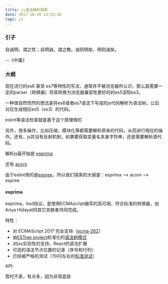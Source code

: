 ```yaml
---
title: js语法解析探索
date: 2017-10-29 13:53:10
tags: js
---
```

### 引子

自诚明，谓之性；自明诚，谓之教。诚则明矣，明则诚矣。

--《中庸》

### 大纲

现在流行的es6 甚至 es7等特性的写法，通常并不被浏览器所认识，那么就需要一定的parser（转换器）将其转换为浏览器兼容性更好的的es5深知es3。

一种很自然而然的想法是将es6或者es7语法下写成的js代码解析为语法树，让后对应生成相应es5（es3）的代码。

eslint等语法检查就是基于这个原理做的

另外，很多操作，比如压缩，模块化等都需要解析原来的代码，从而进行相应的操作。还有，js并没有反射机制，如果要获取变量名本身字符串，还是需要解析源代码。

解析js最开始是 [esprima](https://github.com/jquery/esprima)

还有 [acorn](https://github.com/ternjs/acorn)

由于eslint用的是[espree](https://github.com/eslint/espree)，所以我们探索的大纲是：esprima --> acorn --> espree

#### esprima

esprima，bsd协议，是使用ECMAscript编写的高可用，符合标准的转换器，由Ariya Hidayat同其它贡献者共同完成。

特性：
- 对 ECMAScript 2017 完全支持（[ecma-262](http://www.ecma-international.org/publications/standards/Ecma-262.htm)）
- 由[ESTree project](https://github.com/estree/estree)标准化的[语法树模式](https://github.com/estree/estree/blob/master/es5.md#node-objects)
- 对jsx实验性的支持，React的语法扩展
- 可选的语法节点位置的记录（序号和行列）
- 已经被严格的测试（1500左右的[标准测试](https://github.com/jquery/esprima/tree/master/test/fixtures)）

API:

暂时不表，有点多，因为非常底层







